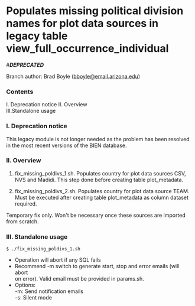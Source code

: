 # Populates missing political division names for plot data sources in legacy table view_full_occurrence_individual 

#***DEPRECATED***  

Branch author: Brad Boyle (bboyle@email.arizona.edu)  

### Contents

I. Deprecation notice
II. Overview  
III.Standalone usage  

### I. Deprecation notice

This legacy module is not longer needed as the problem has been resolved in the most recent versions of the BIEN database.

### II. Overview

1. fix_missing_poldivs_1.sh. Populates country for plot data sources CSV, NVS and Madidi. This step done before creating table plot_metadata.

2. fix_missing_poldivs_2.sh. Populates country for plot data source TEAM. Must be executed after creating table plot_metadata as column dataset required.

Temporary fix only. Won't be necessary once these sources are imported from scratch. 

### III. Standalone usage

```
$ ./fix_missing_poldivs_1.sh
```

  * Operation will abort if any SQL fails
  * Recommend -m switch to generate start, stop and error emails (will abort  
    on error). Valid email must be provided in params.sh.
  * Options:  
  	-m: Send notification emails  
  	-s: Silent mode  

